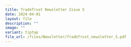 ```yaml
---
title: TradeTrust Newsletter Issue 5
date: 2024-04-01
layout: file
description: ""
image: ""
variant: tiptap
file_url: /files/Newsletter/TradeTrust_newsletter_5.pdf
---
```

